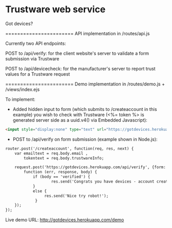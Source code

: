 Trustware web service
=======================
Got devices?

=======================
API implementation in /routes/api.js


Currently two API endpoints:

POST to /api/verify: for the client website's server to validate a form submission via Trustware

POST to /api/devicecheck: for the manufacturer's server to report trust values for a Trustware request

=======================
Demo implementation in /routes/demo.js + /views/index.ejs


To implement:

- Added hidden input to form (which submits to /createaccount in this example) you wish to check with Trustware (<%= token %> is generated server side as a uuid.v4() via Embedded Javascript):

```html
<input style="display:none" type="text" url="https://gotdevices.herokuapp.com/api/devicecheck" value=<%= token %> id="trustwareInfo" name="trustwareInfo">
```

- POST to /api/verify on form submission (example shown in Node.js):

```html
router.post('/createaccount', function(req, res, next) { 
	var emailtext = req.body.email , 
		tokentext = req.body.trustwareInfo;

	request.post('https://gotdevices.herokuapp.com/api/verify', {form: {email: emailtext, token: tokentext}}, 
		function (err, response, body) {
		  	if (body == 'verified') {
					res.send('Congrats you have devices - account created'); 
			}
			else {
				 res.send('Nice try robot!');
			 }
	}); 
}); 
```


Live demo URL: http://gotdevices.herokuapp.com/demo
